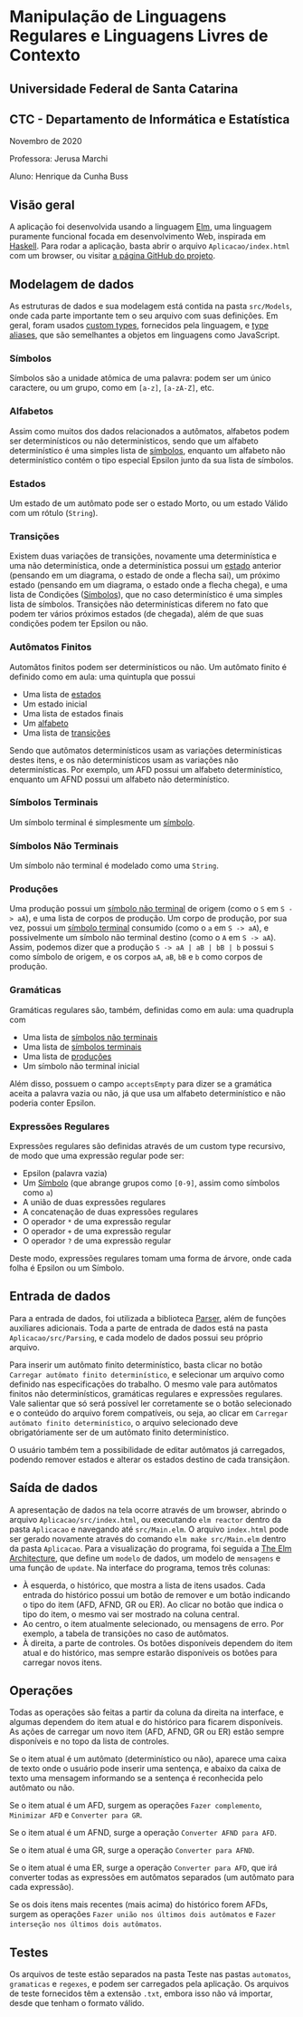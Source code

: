 # Manipulação de Linguagens Regulares e Linguagens Livres de Contexto

## Universidade Federal de Santa Catarina

## CTC - Departamento de Informática e Estatística

Novembro de 2020

Professora: Jerusa Marchi

Aluno: Henrique da Cunha Buss

## Visão geral

A aplicação foi desenvolvida usando a linguagem [Elm](https://elm-lang.org/),
uma linguagem puramente funcional focada em desenvolvimento Web, inspirada em
[Haskell](https://www.haskell.org/). Para rodar a aplicação, basta abrir o
arquivo `Aplicacao/index.html` com um browser, ou visitar
[a página GitHub do projeto](https://neovier.github.io/LFC01/).

## Modelagem de dados

As estruturas de dados e sua modelagem está contida na pasta `src/Models`, onde
cada parte importante tem o seu arquivo com suas definições. Em geral, foram
usados [custom types](https://guide.elm-lang.org/types/custom_types.html),
fornecidos pela linguagem, e
[type aliases](https://guide.elm-lang.org/types/type_aliases.html), que são
semelhantes a objetos em linguagens como JavaScript.

### Símbolos

Símbolos são a unidade atômica de uma palavra: podem ser um único caractere,
ou um grupo, como em `[a-z]`, `[a-zA-Z]`, etc.

### Alfabetos

Assim como muitos dos dados relacionados a autômatos, alfabetos podem ser
determinísticos ou não determinísticos, sendo que um alfabeto determinístico é
uma simples lista de [símbolos](###Símbolos), enquanto um
alfabeto não determinístico contém o tipo especial Epsilon junto da sua lista de
símbolos.

### Estados

Um estado de um autômato pode ser o estado Morto, ou um estado Válido com um
rótulo (`String`).

### Transições

Existem duas variações de transições, novamente uma determinística e uma não
determinística, onde a determinística possui um [estado](###Estados) anterior
(pensando em um diagrama, o estado de onde a flecha sai), um próximo estado
(pensando em um diagrama, o estado onde a flecha chega), e uma lista de
Condições ([Símbolos](###Símbolos)), que no caso determinístico é uma simples
lista de símbolos. Transições não determinísticas diferem no fato que podem ter
vários próximos estados (de chegada), além de que suas condições podem ter
Epsilon ou não.

### Autômatos Finitos

Automâtos finitos podem ser determinísticos ou não. Um autômato finito é
definido como em aula: uma quintupla que possui

- Uma lista de [estados](###Estados)
- Um estado inicial
- Uma lista de estados finais
- Um [alfabeto](###Alfabetos)
- Uma lista de [transições](###Transições)

Sendo que autômatos determinísticos usam as variações determinísticas destes
itens, e os não determinísticos usam as variações não determinísticas. Por
exemplo, um AFD possui um alfabeto determinístico, enquanto um AFND possui um
alfabeto não determinístico.

### Símbolos Terminais

Um símbolo terminal é simplesmente um [símbolo](###Símbolos).

### Símbolos Não Terminais

Um símbolo não terminal é modelado como uma `String`.

### Produções

Uma produção possui um [símbolo não terminal](###Símbolos-Não-Terminais) de
origem (como o `S` em `S -> aA`), e uma lista de corpos de produção. Um corpo de produção, por sua vez, possui um [símbolo terminal](###Símbolos-Terminais)
consumido (como o `a` em `S -> aA`), e possivelmente um símbolo não terminal
destino (como o `A` em `S -> aA`). Assim, podemos dizer que a produção
`S -> aA | aB | bB | b` possui `S` como símbolo de origem, e os corpos
`aA`, `aB`, `bB` e `b` como corpos de produção.

### Gramáticas

Gramáticas regulares são, também, definidas como em aula: uma quadrupla com

- Uma lista de [símbolos não terminais](###Símbolos-Não-Terminais)
- Uma lista de [símbolos terminais](###Símbolos-Terminais)
- Uma lista de [produções](###Produções)
- Um símbolo não terminal inicial

Além disso, possuem o campo `acceptsEmpty` para dizer se a gramática aceita a
palavra vazia ou não, já que usa um alfabeto determinístico e não poderia
conter Epsilon.

### Expressões Regulares

Expressões regulares são definidas através de um custom type recursivo, de modo
que uma expressão regular pode ser:

- Epsilon (palavra vazia)
- Um [Símbolo](###Símbolos) (que abrange grupos como `[0-9]`, assim como
  símbolos como `a`)
- A união de duas expressões regulares
- A concatenação de duas expressões regulares
- O operador `*` de uma expressão regular
- O operador `+` de uma expressão regular
- O operador `?` de uma expressão regular

Deste modo, expressões regulares tomam uma forma de árvore, onde cada folha é
Epsilon ou um Símbolo.

## Entrada de dados

Para a entrada de dados, foi utilizada a biblioteca
[Parser](https://github.com/elm/parser), além de funções auxiliares adicionais.
Toda a parte de entrada de dados está na pasta `Aplicacao/src/Parsing`, e cada
modelo de dados possui seu próprio arquivo.

Para inserir um autômato finito determinístico, basta clicar no botão
`Carregar autômato finito determinístico`, e selecionar um arquivo como definido
nas especificações do trabalho. O mesmo vale para autômatos finitos não
determinísticos, gramáticas regulares e expressões regulares. Vale salientar que
só será possível ler corretamente se o botão selecionado e o conteúdo do arquivo
forem compatíveis, ou seja, ao clicar em
`Carregar autômato finito determinístico`, o arquivo selecionado deve
obrigatóriamente ser de um autômato finito determinístico.

O usuário também tem a possibilidade de editar autômatos já carregados, podendo
remover estados e alterar os estados destino de cada transiçãon.

## Saída de dados

A apresentação de dados na tela ocorre através de um browser, abrindo o arquivo
`Aplicacao/src/index.html`, ou executando `elm reactor` dentro da pasta
`Aplicacao` e
navegando até `src/Main.elm`. O arquivo `index.html` pode ser gerado novamente
através do comando `elm make src/Main.elm` dentro da pasta `Aplicacao`. Para a
visualização do programa, foi seguida a
[The Elm Architecture](https://guide.elm-lang.org/architecture/), que define
um `modelo` de dados, um modelo de `mensagens` e uma função de `update`. Na
interface do programa, temos três colunas:

- À esquerda, o histórico, que mostra a lista de itens usados. Cada entrada do
  histórico possui um botão de remover e um botão indicando o tipo do item (AFD,
  AFND, GR ou ER). Ao clicar no botão que indica o tipo do item, o mesmo vai ser
  mostrado na coluna central.
- Ao centro, o item atualmente selecionado, ou mensagens de erro. Por exemplo,
  a tabela de transições no caso de autômatos.
- À direita, a parte de controles. Os botões disponíveis dependem do item atual
  e do histórico, mas sempre estarão disponíveis os botões para carregar novos
  itens.

## Operações

Todas as operações são feitas a partir da coluna da direita na interface, e
algumas dependem do item atual e do histórico para ficarem disponíveis. As ações
de carregar um novo item (AFD, AFND, GR ou ER) estão sempre disponíveis e no
topo da lista de controles.

Se o item atual é um autômato (determinístico ou não), aparece uma caixa de
texto onde o usuário pode inserir uma sentença, e abaixo da caixa de texto uma
mensagem informando se a sentença é reconhecida pelo autômato ou não.

Se o item atual é um AFD, surgem as operações `Fazer complemento`,
`Minimizar AFD` e `Converter para GR`.

Se o item atual é um AFND, surge a operação `Converter AFND para AFD`.

Se o item atual é uma GR, surge a operação `Converter para AFND`.

Se o item atual é uma ER, surge a operação `Converter para AFD`, que irá
converter todas as expressões em autômatos separados (um autômato para cada
expressão).

Se os dois itens mais recentes (mais acima) do histórico forem AFDs, surgem
as operações `Fazer união nos últimos dois autômatos` e `Fazer interseção nos últimos dois autômatos`.

## Testes

Os arquivos de teste estão separados na pasta Teste nas pastas `automatos`,
`gramaticas` e `regexes`, e podem ser carregados pela aplicação. Os arquivos de
teste fornecidos têm a extensão `.txt`, embora isso não vá importar, desde
que tenham o formato válido.
